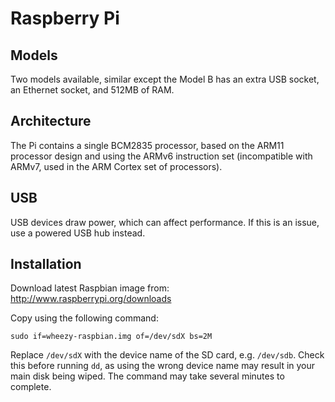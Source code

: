 # Raspberry Pi

## Models

Two models available, similar except the Model B has an extra USB socket, an Ethernet socket, and 512MB of RAM.

## Architecture

The Pi contains a single BCM2835 processor, based on the ARM11 processor design and using the ARMv6 instruction set (incompatible with ARMv7, used in the ARM Cortex set of processors).

## USB

USB devices draw power, which can affect performance. If this is an issue, use a powered USB hub instead.

## Installation

Download latest Raspbian image from: http://www.raspberrypi.org/downloads

Copy using the following command:

```
sudo if=wheezy-raspbian.img of=/dev/sdX bs=2M
```

Replace `/dev/sdX` with the device name of the SD card, e.g. `/dev/sdb`. Check this before running `dd`, as using the wrong device name may result in your main disk being wiped. The command may take several minutes to complete.
